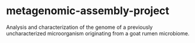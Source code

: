 # metagenomic-assembly-project
Analysis and characterization of the genome of a previously uncharacterized microorganism originating from a goat rumen microbiome.
